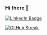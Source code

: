 ### Hi there 👋
<img src="https://komarev.com/ghpvc/?username=your-github-username&style=flat-square&color=blue" alt=""/>
<div id="badges">
  <a href="https://www.linkedin.com/in/rishavmukherjeee/">
    <img src="https://img.shields.io/badge/LinkedIn-blue?style=for-the-badge&logo=linkedin&logoColor=white" alt="LinkedIn Badge"/>
  </a>
</div>

[![GitHub Streak](http://github-readme-streak-stats.herokuapp.com?user=rishavmukherjeee&theme=dark&background=000000)](https://git.io/streak-stats)
<!--

<br><img align="center" width="300px" height="150px" src="https://github-readme-stats.vercel.app/api?username=rishavmukherjeee&show_icons=true&count_private=true&hide_border=true"/><img>


**rishavmukherjeee/rishavmukherjeee** is a ✨ _special_ ✨ repository because its `README.md` (this file) appears on your GitHub profile.

Here are some ideas to get you started:

- 🔭 I’m currently working on ...
- 🌱 I’m currently learning ...
- 👯 I’m looking to collaborate on ...
- 🤔 I’m looking for help with ...
- 💬 Ask me about ...
- 📫 How to reach me: ...
- 😄 Pronouns: ...
- ⚡ Fun fact: ...


<br><img align="center" width="300px" height="150px" src="https://github-readme-stats.vercel.app/api?username=rishavmukherjeee&show_icons=true&count_private=true&hide_border=true"/><img>


-->
